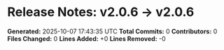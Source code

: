 # Release Notes: v2.0.6 → v2.0.6

**Generated:** 2025-10-07 17:43:35 UTC
**Total Commits:** 0
**Contributors:** 0
**Files Changed:** 0
**Lines Added:** +0
**Lines Removed:** -0

